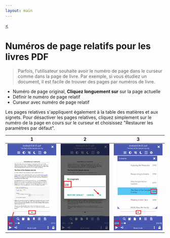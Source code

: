 ```yaml
---
layout: main
---
```

[<](/wiki/faq/fr)

# Numéros de page relatifs pour les livres PDF

> Parfois, l&#39;utilisateur souhaite avoir le numéro de page dans le curseur comme dans la page de livre.
Par exemple, si vous étudiez un document, il est facile de trouver des pages par numéros de livre.

* Numéro de page original, __Cliquez longuement sur__ sur la page actuelle
* Définir le numéro de page relatif
* Curseur avec numéro de page relatif

Les pages relatives s&#39;appliquent également à la table des matières et aux signets.
Pour désactiver les pages relatives, cliquez simplement sur le numéro de la page en cours sur le curseur et choisissez &quot;Restaurer les paramètres par défaut&quot;.

|1|2|3|
|-|-|-|
|![](1.png)|![](2.png)|![](3.png)|
